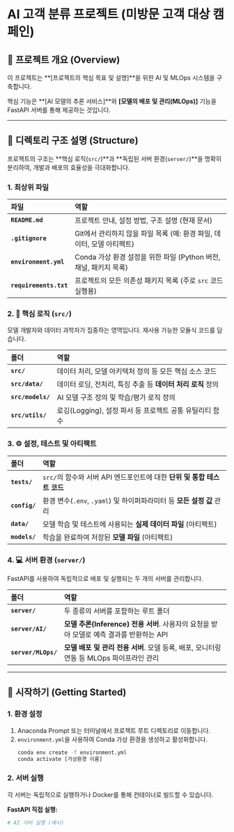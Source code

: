 # AI 고객 분류 프로젝트 (미방문 고객 대상 캠페인)

## 📝 프로젝트 개요 (Overview)

이 프로젝트는 **[프로젝트의 핵심 목표 및 설명]**을 위한 AI 및 MLOps 시스템을 구축합니다.

핵심 기능은 **[AI 모델의 추론 서비스]**와 **[모델의 배포 및 관리(MLOps)]** 기능을 FastAPI 서버를 통해 제공하는 것입니다.

---

## 📁 디렉토리 구조 설명 (Structure)

프로젝트의 구조는 **핵심 로직(`src/`)**과 **독립된 서버 환경(`server/`)**을 명확히 분리하여, 개발과 배포의 효율성을 극대화합니다.

### 1. 최상위 파일

| 파일 | 역할 |
| :--- | :--- |
| **`README.md`** | 프로젝트 안내, 설정 방법, 구조 설명 (현재 문서) |
| **`.gitignore`** | Git에서 관리하지 않을 파일 목록 (예: 환경 파일, 데이터, 모델 아티팩트) |
| **`environment.yml`** | Conda 가상 환경 설정을 위한 파일 (Python 버전, 채널, 패키지 목록) |
| **`requirements.txt`** | 프로젝트의 모든 의존성 패키지 목록 (주로 `src` 코드 실행용) |

### 2. 💎 핵심 로직 (`src/`)

모델 개발자와 데이터 과학자가 집중하는 영역입니다. 재사용 가능한 모듈식 코드를 담습니다.

| 폴더 | 역할 |
| :--- | :--- |
| **`src/`** | 데이터 처리, 모델 아키텍처 정의 등 모든 핵심 소스 코드 |
| **`src/data/`** | 데이터 로딩, 전처리, 특징 추출 등 **데이터 처리 로직** 정의 |
| **`src/models/`** | AI 모델 구조 정의 및 학습/평가 로직 정의 |
| **`src/utils/`** | 로깅(Logging), 설정 파서 등 프로젝트 공통 유틸리티 함수 |

### 3. ⚙️ 설정, 테스트 및 아티팩트

| 폴더 | 역할 |
| :--- | :--- |
| **`tests/`** | `src/`의 함수와 서버 API 엔드포인트에 대한 **단위 및 통합 테스트 코드** |
| **`config/`** | 환경 변수(`.env`, `.yaml`) 및 하이퍼파라미터 등 **모든 설정 값** 관리 |
| **`data/`** | 모델 학습 및 테스트에 사용되는 **실제 데이터 파일** (아티팩트) |
| **`models/`** | 학습을 완료하여 저장된 **모델 파일** (아티팩트) |

### 4. 💻 서버 환경 (`server/`)

FastAPI를 사용하여 독립적으로 배포 및 실행되는 두 개의 서버를 관리합니다.

| 폴더 | 역할 |
| :--- | :--- |
| **`server/`** | 두 종류의 서버를 포함하는 루트 폴더 |
| **`server/AI/`** | **모델 추론(Inference) 전용 서버**. 사용자의 요청을 받아 모델로 예측 결과를 반환하는 API |
| **`server/MLOps/`** | **모델 배포 및 관리 전용 서버**. 모델 등록, 배포, 모니터링 연동 등 MLOps 파이프라인 관리 |

---

## 🚀 시작하기 (Getting Started)

### 1. 환경 설정

1.  Anaconda Prompt 또는 터미널에서 프로젝트 루트 디렉토리로 이동합니다.
2.  `environment.yml`을 사용하여 Conda 가상 환경을 생성하고 활성화합니다.
    ```bash
    conda env create -f environment.yml
    conda activate [가상환경 이름]
    ```

### 2. 서버 실행

각 서버는 독립적으로 실행하거나 Docker를 통해 컨테이너로 빌드할 수 있습니다.

**FastAPI 직접 실행:**
```bash
# AI 서버 실행 (예시)